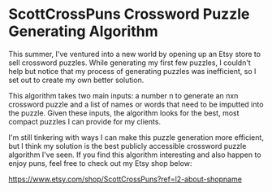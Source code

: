 # ScottCrossPuns Crossword Puzzle Generating Algorithm
This summer, I've ventured into a new world by opening up an Etsy store to sell crossword puzzles. While generating my first few puzzles, I couldn't help but notice that my process of generating puzzles was inefficient, so I set out to create my own better solution. 

This algorithm takes two main inputs: a number n to generate an nxn crossword puzzle and a list of names or words that need to be imputted into the puzzle. Given these inputs, the algorithm looks for the best, most compact puzzles I can provide for my clients.

I'm still tinkering with ways I can make this puzzle generation more efficient, but I think my solution is the best publicly accessible crossword puzzle algorithm I've seen. If you find this algorithm interesting and also happen to enjoy puns, feel free to check out my Etsy shop below:

https://www.etsy.com/shop/ScottCrossPuns?ref=l2-about-shopname

